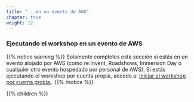 ```yaml
---
title: "...en un evento de AWS"
chapter: true
weight: 12
---
```


### Ejecutando el workshop en un evento de AWS

{{% notice warning %}}
Solamente completes esta sección si estás en un evento alojado por AWS (como re:Invent, Roadshows, Immersion Day o cualquier otro evento hospedado por personal de AWS). Si estás ejecutando el workshop por cuenta propia, accede a: [Iniciar el workshop por cuenta propia.](../self_paced/).
{{% /notice %}}

{{% children %}}